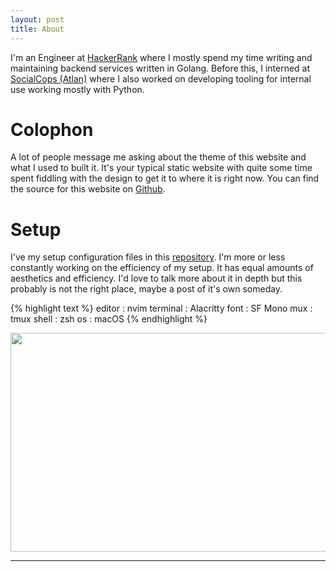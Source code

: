 ```yaml
---
layout: post
title: About
---
```


I'm an Engineer at <a href="https://hackerrank.com/" target="_blank">HackerRank</a> where I mostly spend my time writing and maintaining backend services written in Golang. Before this, I interned at <a href="https://atlan.com" target="_blank">SocialCops (Atlan)<a/> where I also worked on developing tooling for internal use working mostly with Python.

# Colophon
A lot of people message me asking about the theme of this website and what I used to built it. It's your typical static website with quite some time spent fiddling with the design to get it to where it is right now. You can find the source for this website on [Github](https://github.com/danishprakash/danishprakash.github.io).

# Setup
I've my setup configuration files in this [repository](https://github.com/danishprakash/dotfiles). I'm more or less constantly working on the efficiency of my setup. It has equal amounts of aesthetics and efficiency. I'd love to talk more about it in depth but this probably is not the right place, maybe a post of it's own someday.

{% highlight text %}
editor      : nvim
terminal    : Alacritty
font        : SF Mono
mux         : tmux
shell       : zsh
os          : macOS
{% endhighlight %}

<img src="https://imgur.com/SehOajN.png" height="350" width="550">

---
